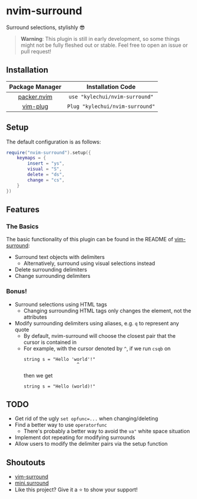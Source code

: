 # nvim-surround

Surround selections, stylishly :sunglasses:

> **Warning**: This plugin is still in early development, so some things might
> not be fully fleshed out or stable. Feel free to open an issue or pull
> request!

## Installation

<table style="text-align:center">
   <thead>
      <tr>
         <th>Package Manager</th>
         <th>Installation Code</th>
      </tr>
   </thead>
   <tbody>
      <tr>
         <td>
          <a href = "https://github.com/wbthomason/packer.nvim">packer.nvim</a>
         </td>
         <td>
          <code>use "kylechui/nvim-surround"</code>
         </td>
      </tr>
      <tr>
        <td>
          <a href = "https://github.com/junegunn/vim-plug">vim-plug</a>
        </td>
        <td>
          <code>Plug "kylechui/nvim-surround"</code>
        </td>
      </tr>
   </tbody>
</table>

## Setup
The default configuration is as follows:
```lua
require("nvim-surround").setup({
    keymaps = {
        insert = "ys",
        visual = "S",
        delete = "ds",
        change = "cs",
    }
})
```

## Features

### The Basics

The basic functionality of this plugin can be found in the README of
[vim-surround](https://github.com/tpope/vim-surround):

* Surround text objects with delimiters
  * Alternatively, surround using visual selections instead
* Delete surrounding delimiters
* Change surrounding delimiters

### Bonus!

* Surround selections using HTML tags
  * Changing surrounding HTML tags only changes the element, not the attributes
* Modify surrounding delimiters using aliases, e.g. `q` to represent any quote
  * By default, nvim-surround will choose the closest pair that the cursor
    is contained in
  * For example, with the cursor denoted by `^`, if we run `csqb` on
    ```
    string s = "Hello 'world'!"
                        ^
    ```
    then we get
    ```
    string s = "Hello (world)!"
    ```

## TODO

* Get rid of the ugly `set opfunc=...` when changing/deleting
* Find a better way to use `operatorfunc`
  * There's probably a better way to avoid the `va"` white space situation
* Implement dot repeating for modifying surrounds
* Allow users to modify the delimiter pairs via the setup function

## Shoutouts

* [vim-surround](https://github.com/tpope/vim-surround)
* [mini.surround](https://github.com/echasnovski/mini.nvim#minisurround)
* Like this project? Give it a :star: to show your support!
